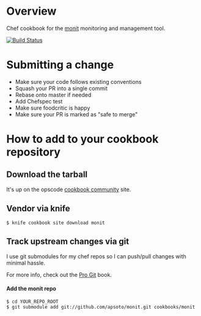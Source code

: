 # Overview #
Chef cookbook for the [monit](http://mmonit.com/monit/) monitoring and
management tool.

[![Build Status](https://travis-ci.org/apsoto/monit.svg?branch=master)](https://travis-ci.org/apsoto/monit)

# Submitting a change #
 * Make sure your code follows existing conventions
 * Squash your PR into a single commit
 * Rebase onto master if needed
 * Add Chefspec test
 * Make sure foodcritic is happy
 * Make sure your PR is marked as "safe to merge"

# How to add to your cookbook repository #

## Download the tarball ##
It's up on the opscode
[cookbook community](http://community.opscode.com/cookbooks/monit) site.

## Vendor via knife ##

    $ knife cookbook site download monit

## Track upstream changes via git ##
I use git submodules for my chef repos so I can push/pull changes with minimal
hassle.

For more info, check out the [Pro Git](http://progit.org/book/ch6-6.html) book.

#### Add the monit repo ####

    $ cd YOUR_REPO_ROOT
    $ git submodule add git://github.com/apsoto/monit.git cookbooks/monit




